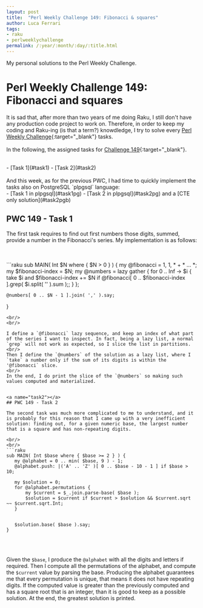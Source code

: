 ```yaml
---
layout: post
title:  "Perl Weekly Challenge 149: Fibonacci & squares"
author: Luca Ferrari
tags:
- raku
- perlweeklychallenge
permalink: /:year/:month/:day/:title.html
---
```

My personal solutions to the Perl Weekly Challenge.

# Perl Weekly Challenge 149: Fibonacci and squares

It is sad that, after more than two years of me doing Raku, I still don't have any production code project to work on.
Therefore, in order to keep my coding and Raku-ing (is that a term?) knowdledge, I try to solve every  [Perl Weekly Challenge](https://perlweeklychallenge.org/){:target="_blank"} tasks.
<br/>
<br/>
In the following, the assigned tasks for [Challenge 149](https://perlweeklychallenge.org/blog/perl-weekly-challenge-149/){:target="_blank"}.

<br/>
- [Task 1](#task1)
- [Task 2](#task2)


<br/>
<br/>
And this week, as for the previous PWC, I had time to quickly implement the tasks also on PostgreSQL `plpgsql` language:
<br/>
- [Task 1 in plpgsql](#task1pg)
- [Task 2 in plpgsql](#task2pg) and a [CTE only solution](#task2pgb)





<a name="task1"></a>
## PWC 149 - Task 1

The first task requires to find out first numbers those digits, summed, provide a number in the Fibonacci's series.
My implementation is as follows:


<br/>
<br/>
```raku
sub MAIN( Int $N where { $N > 0 } ) {
    my @fibonacci = 1, 1, * + * ... *;
    my $fibonacci-index = $N;
    my @numbers = lazy gather {
        for 0 .. Inf -> $i {
            take $i and $fibonacci-index += $N if @fibonacci[ 0 .. $fibonacci-index ].grep( $i.split( '' ).sum );;
        }
    };

    @numbers[ 0 .. $N - 1 ].join( ',' ).say;
}
 ```
<br/>
<br/>

I define a `@fibonacci` lazy sequence, and keep an index of what part of the series I want to inspect. In fact, being a lazy list, a normal `grep` will not work as expected, so I slice the list in partitions.
<br/>
Then I define the `@numbers` of the solution as a lazy list, where I `take` a number only if the sum of its digits is within the '@fibonacci` slice.
<br/>
In the end, I do print the slice of the `@numbers` so making such values computed and materialized.


<a name="task2"></a>
## PWC 149 - Task 2

The second task was much more complicated to me to understand, and it is probably for this reason that I came up with a very inefficient solution: finding out, for a given numeric base, the largest number that is a square and has non-repeating digits.

<br/>
<br/>
```raku
sub MAIN( Int $base where { $base >= 2 } ) {
    my @alphabet = 0 .. min( $base, 9 ) - 1;
    @alphabet.push: |('A' .. 'Z' )[ 0 .. $base - 10 - 1 ] if $base > 10;

    my $solution = 0;
    for @alphabet.permutations {
        my $current = $_.join.parse-base( $base );
        $solution = $current if $current > $solution && $current.sqrt ~~ $current.sqrt.Int;
    }


    $solution.base( $base ).say;
}

```
<br/>
<br/>

Given the `$base`, I produce the `@alphabet` with all the digits and letters if required.
Then I compute all the permutations of the alphabet, and compute the `$current` value by parsing the base.
Producing the alphabet guarantees me that every permutation is unique, that means it does not have repeating digits.
If the computed value is greater than the previously computed and has a square root that is an integer, than it is good to keep as a possible solution.
At the end, the greatest solution is printed.
